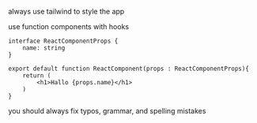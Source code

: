 always use tailwind to style the app

use function components with hooks

```tsx
interface ReactComponentProps {
    name: string
}

export default function ReactComponent(props : ReactComponentProps){
    return (
        <h1>Hallo {props.name}</h1>
    )
}
```

you should always fix typos, grammar, and spelling mistakes
